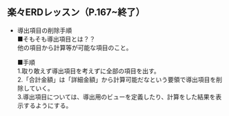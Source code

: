 ## 楽々ERDレッスン（P.167~終了）  
- 導出項目の削除手順  
  ■そもそも導出項目とは？？  
  他の項目から計算等が可能な項目のこと。  

  ■手順  
  1.取り敢えず導出項目を考えずに全部の項目を出す。  
  2.「合計金額」は「詳細金額」から計算可能だなという要領で導出項目を削除していく。  
  3.導出項目については、導出用のビューを定義したり、計算をした結果を表示するようにする。  


